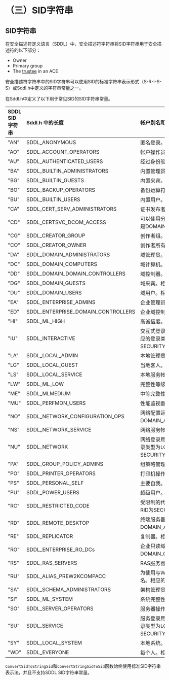 # （三）SID字符串

## SID字符串

在安全描述符定义语言（SDDL）中，安全描述符字符串将SID字符串用于安全描述符的以下部分：

* Owner
* Primary group
* The [trustee](https://docs.microsoft.com/zh-cn/windows/win32/secauthz/trustees) in an ACE

安全描述符字符串中的SID字符串可以使用SID的标准字符串表示形式（S-R-I-S-S）或Sddl.h中定义的字符串常量之一。

在Sddl.h中定义了以下用于常见SID的SID字符串常量。

| SDDL SID 字符串 | Sddl.h 中的长度 | 帐户别名和相应的RID |
| :--- | :--- | :--- |
| "AN" | SDDL\_ANONYMOUS | 匿名登录。相应的RID为SECURITY\_ANONYMOUS\_LOGON\_RID |
| "AO" | SDDL\_ACCOUNT\_OPERATORS | 帐户操作员。相应的RID为DOMAIN\_ALIAS\_RID\_ACCOUNT\_OPS。 |
| "AU" | SDDL\_AUTHENTICATED\_USERS | 经过身份验证的用户。相应的RID是SECURITY\_AUTHENTICATED\_USER\_RID。 |
| "BA" | SDDL\_BUILTIN\_ADMINISTRATORS | 内置管理员。相应的RID是DOMAIN\_ALIAS\_RID\_ADMINS。 |
| "BG" | SDDL\_BUILTIN\_GUESTS | 内置来宾。相应的RID是DOMAIN\_ALIAS\_RID\_GUESTS。 |
| "BO" | SDDL\_BACKUP\_OPERATORS | 备份运算符。相应的RID是DOMAIN\_ALIAS\_RID\_BACKUP\_OPS。 |
| "BU" | SDDL\_BUILTIN\_USERS | 内置用户。相应的RID是DOMAIN\_ALIAS\_RID\_USERS。 |
| "CA" | SDDL\_CERT\_SERV\_ADMINISTRATORS | 证书发布者。相应的RID是DOMAIN\_GROUP\_RID\_CERT\_ADMINS。 |
| "CD" | SDDL\_CERTSVC\_DCOM\_ACCESS | 可以使用分布式组件对象模型（DCOM）连接到证书颁发机构的用户。相应的RID是DOMAIN\_ALIAS\_RID\_CERTSVC\_DCOM\_ACCESS\_GROUP。 |
| "CG" | SDDL\_CREATOR\_GROUP | 创作者组。相应的RID是SECURITY\_CREATOR\_GROUP\_RID。 |
| "CO" | SDDL\_CREATOR\_OWNER | 创作者所有者。相应的RID是SECURITY\_CREATOR\_OWNER\_RID。 |
| "DA" | SDDL\_DOMAIN\_ADMINISTRATORS | 域管理员。相应的RID为DOMAIN\_GROUP\_RID\_ADMINS。 |
| "DC" | SDDL\_DOMAIN\_COMPUTERS | 域计算机。相应的RID是DOMAIN\_GROUP\_RID\_COMPUTERS。 |
| "DD" | SDDL\_DOMAIN\_DOMAIN\_CONTROLLERS | 域控制器。相应的RID是DOMAIN\_GROUP\_RID\_CONTROLLERS。 |
| "DG" | SDDL\_DOMAIN\_GUESTS | 域来宾。相应的RID是DOMAIN\_GROUP\_RID\_GUESTS。 |
| "DU" | SDDL\_DOMAIN\_USERS | 域用户。相应的RID是DOMAIN\_GROUP\_RID\_USERS。 |
| "EA" | SDDL\_ENTERPRISE\_ADMINS | 企业管理员。相应的RID为DOMAIN\_GROUP\_RID\_ENTERPRISE\_ADMINS。 |
| "ED" | SDDL\_ENTERPRISE\_DOMAIN\_CONTROLLERS | 企业域控制器。相应的RID是SECURITY\_SERVER\_LOGON\_RID。 |
| "HI" | SDDL\_ML\_HIGH | 高诚信度。相应的RID是SECURITY\_MANDATORY\_HIGH\_RID。 |
| "IU" | SDDL\_INTERACTIVE | 交互式登录的用户。这是在以交互方式登录时添加到进程令牌中的组标识符。相应的登录类型为LOGON32\_LOGON\_INTERACTIVE。相应的RID是SECURITY\_INTERACTIVE\_RID。 |
| "LA" | SDDL\_LOCAL\_ADMIN | 本地管理员。相应的RID是DOMAIN\_USER\_RID\_ADMIN。 |
| "LG" | SDDL\_LOCAL\_GUEST | 当地客人。相应的RID为DOMAIN\_USER\_RID\_GUEST。 |
| "LS" | SDDL\_LOCAL\_SERVICE | 本地服务帐户。相应的RID是SECURITY\_LOCAL\_SERVICE\_RID。 |
| "LW" | SDDL\_ML\_LOW | 完整性等级低。相应的RID是SECURITY\_MANDATORY\_LOW\_RID。 |
| "ME" | SDDL\_MLMEDIUM | 中等完整性级别。相应的RID是SECURITY\_MANDATORY\_MEDIUM\_RID。 |
| "MU" | SDDL\_PERFMON\_USERS | 性能监视器用户。 |
| "NO" | SDDL\_NETWORK\_CONFIGURATION\_OPS | 网络配置运营商。相应的RID是DOMAIN\_ALIAS\_RID\_NETWORK\_CONFIGURATION\_OPS。 |
| "NS" | SDDL\_NETWORK\_SERVICE | 网络服务帐户。相应的RID是SECURITY\_NETWORK\_SERVICE\_RID。 |
| "NU" | SDDL\_NETWORK | 网络登录用户。这是在通过网络登录时添加到进程令牌中的组标识符。相应的登录类型为LOGON32\_LOGON\_NETWORK。相应的RID是SECURITY\_NETWORK\_RID。 |
| "PA" | SDDL\_GROUP\_POLICY\_ADMINS | 组策略管理员。相应的RID为DOMAIN\_GROUP\_RID\_POLICY\_ADMINS。 |
| "PO" | SDDL\_PRINTER\_OPERATORS | 打印机操作员。相应的RID是DOMAIN\_ALIAS\_RID\_PRINT\_OPS。 |
| "PS" | SDDL\_PERSONAL\_SELF | 主要自我。相应的RID是SECURITY\_PRINCIPAL\_SELF\_RID。 |
| "PU" | SDDL\_POWER\_USERS | 超级用户。相应的RID是DOMAIN\_ALIAS\_RID\_POWER\_USERS。 |
| "RC" | SDDL\_RESTRICTED\_CODE | 受限制的代码。这是使用CreateRestrictedToken函数创建的受限令牌。相应的RID为SECURITY\_RESTRICTED\_CODE\_RID。 |
| "RD" | SDDL\_REMOTE\_DESKTOP | 终端服务器用户。相应的RID是DOMAIN\_ALIAS\_RID\_REMOTE\_DESKTOP\_USERS。 |
| "RE" | SDDL\_REPLICATOR | 复制器。相应的RID是DOMAIN\_ALIAS\_RID\_REPLICATOR。 |
| "RO" | SDDL\_ENTERPRISE\_RO\_DCs | 企业只读域控制器。相应的RID为DOMAIN\_GROUP\_RID\_ENTERPRISE\_READONLY\_DOMAIN\_CONTROLLERS。 |
| "RS" | SDDL\_RAS\_SERVERS | RAS服务器组。相应的RID是DOMAIN\_ALIAS\_RID\_RAS\_SERVERS。 |
| "RU" | SDDL\_ALIAS\_PREW2KCOMPACC | 为使用与Windows 2000之前的操作系统兼容的应用程序的帐户授予权限的别名。相应的RID为DOMAIN\_ALIAS\_RID\_PREW2KCOMPACCESS。 |
| "SA" | SDDL\_SCHEMA\_ADMINISTRATORS | 架构管理员。相应的RID是DOMAIN\_GROUP\_RID\_SCHEMA\_ADMINS。 |
| "SI" | SDDL\_ML\_SYSTEM | 系统完整性级别。相应的RID是SECURITY\_MANDATORY\_SYSTEM\_RID。 |
| "SO" | SDDL\_SERVER\_OPERATORS | 服务器操作员。相应的RID是DOMAIN\_ALIAS\_RID\_SYSTEM\_OPS。 |
| "SU" | SDDL\_SERVICE | 服务登录用户。这是在作为服务登录时添加到进程令牌中的组标识符。相应的登录类型为LOGON32\_LOGON\_SERVICE。相应的RID是SECURITY\_SERVICE\_RID。 |
| "SY" | SDDL\_LOCAL\_SYSTEM | 本地系统。相应的RID是SECURITY\_LOCAL\_SYSTEM\_RID。 |
| "WD" | SDDL\_EVERYONE | 每个人。相应的RID是SECURITY\_WORLD\_RID。 |

`ConvertSidToStringSid`和`ConvertStringSidToSid`函数始终使用标准SID字符串表示法，并且不支持SDDL SID字符串常量。

